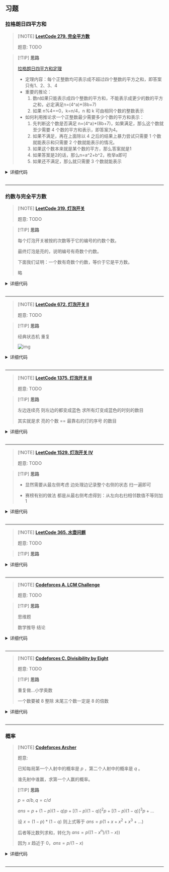 ## 习题

### 拉格朗日四平方和

> [!NOTE] **[LeetCode 279. 完全平方数](https://leetcode-cn.com/problems/perfect-squares/)**
> 
> 题意: TODO

> [!TIP] **思路**
>
> [拉格朗日四平方和定理](https://blog.csdn.net/l_mark/article/details/89044137)
>
> * 定理内容：每个正整数均可表示成不超过四个整数的平方之和，即答案只有1、2、3、4
> * 重要的推论：
>   1. 数n如果只能表示成四个整数的平方和，不能表示成更少的数的平方之和，必定满足n=(4^a)*(8b+7)
>   2. 如果 n%4==0，k=n/4，n 和 k 可由相同个数的整数表示
> * 如何利用推论求一个正整数最少需要多少个数的平方和表示：
>   1. 先判断这个数是否满足 n=(4^a)*(8b+7)，如果满足，那么这个数就至少需要 4 个数的平方和表示，即答案为4。
>   2. 如果不满足，再在上面除以 4 之后的结果上暴力尝试只需要 1 个数就能表示和只需要 2 个数就能表示的情况。
>   3. 如果这个数本来就是某个数的平方，那么答案就是1
>   4. 如果答案是2的话，那么n=a^2+b^2，枚举a即可
>   5. 如果还不满足，那么就只需要 3 个数就能表示

<details>
<summary>详细代码</summary>
<!-- tabs:start -->

##### **C++**

```cpp
class Solution {
public:
    bool check(int x) {
        int r = sqrt(x);
        return r * r == x;
    }

    int numSquares(int n) {
        if (check(n)) return 1;

        for (int a = 1; a <= n / a; a ++ )
            if (check(n - a * a))
                return 2;

        while (n % 4 == 0) n /= 4;
        if (n % 8 != 7) return 3;
        return 4;
    }
};
```

##### **C++ dp**

```cpp
class Solution {
public:
    int numSquares(int n) {
        vector<int> dp(n+1);
        for (int i = 1; i <= n; ++ i ) {
            dp[i] = i;
            for (int j = 1; j <= i / j; ++ j ) {
                dp[i] = min(dp[i], dp[i - j * j] + 1);
            }
        }
        return dp[n];
    }
};
```

##### **Python**

```python
"""
完全背包问题

(动态规划) O(nn‾√)
设 f(i) 表示通过平方数组成 i 所需要完全平方数的最少数量。
初始时，f(0)=0其余待定。
转移时，对于一个 i，枚举 j，f(i)=min(f(i−j∗j)+1) ，其中 1≤j≤√i。
最终答案为 f(n)。
"""

import math
class Solution:
    def numSquares(self, n: int) -> int:

        goods = [i * i for i in range(1, int(math.sqrt(n))+1)]

        f = [float('inf')] * (n+1)
        f[0] = 0

        for good in goods:
            for j in range(good, n+1):
                f[j] = min(f[j], f[j-good]+1)

        return f[-1]
```

<!-- tabs:end -->
</details>

<br>

* * *

### 约数与完全平方数

> [!NOTE] **[LeetCode 319. 灯泡开关](https://leetcode-cn.com/problems/bulb-switcher/)**
> 
> 题意: TODO

> [!TIP] **思路**
> 
> 每个灯泡开关被按的次数等于它的编号的约数个数。
> 
> 最终灯泡是亮的，说明编号有奇数个约数。
> 
> 下面我们证明：一个数有奇数个约数，等价于它是平方数。
> 
> 略

<details>
<summary>详细代码</summary>
<!-- tabs:start -->

##### **C++**

```cpp
class Solution {
public:
    int bulbSwitch(int n) {
        return sqrt(n);
    }
};
```

##### **Python**

```python

```

<!-- tabs:end -->
</details>

<br>

* * *

> [!NOTE] **[LeetCode 672. 灯泡开关 Ⅱ](https://leetcode-cn.com/problems/bulb-switcher-ii/)**
> 
> 题意: TODO

> [!TIP] **思路**
> 
> 经典状态机 重复
> 
> ![img](https://camo.githubusercontent.com/4409d53a7cd8a786780c8a21238eca8628efb3a0c011c632778946078b64eeec/68747470733a2f2f7069632e6c656574636f64652d636e2e636f6d2f633330306532626435373332396337343634353661333339316231346632306265333035656261623336316436633866323666633266656262393735333534302d2545362539372541302545362541302538372545392541322539382e706e67)

<details>
<summary>详细代码</summary>
<!-- tabs:start -->

##### **C++ 推导**

```cpp
class Solution {
public:
    int flipLights(int n, int m) {
        n = min(n, 3);
        if (m == 0) return 1;
        if (m == 1) return n == 1 ? 2 : n == 2 ? 3 : 4;
        if (m == 2) return n == 1 ? 2 : n == 2 ? 4 : 7;
        return n == 1 ? 2 : n == 2 ? 4 : 8;
    }
};
```

##### **C++ 状态机**

```cpp
class Solution {
public:
    int state[8][6] = {
        {1, 1, 1, 1, 1, 1},  // 不按
        {0, 0, 0, 0, 0, 0},  // 1
        {1, 0, 1, 0, 1, 0},  // 2
        {0, 1, 0, 1, 0, 1},  // 3
        {0, 1, 1, 0, 1, 1},  // 4
        {1, 0, 0, 1, 0, 0},  // 14
        {0, 0, 1, 1, 1, 0},  // 24
        {1, 1, 0, 0, 0, 1},  // 34
    };

    int work(int n, vector<int> ops) {
        set<int> S;
        for (auto op: ops) {
            int t = 0;
            for (int i = 0; i < n; i ++ )
                t = t * 2 + state[op][i];
            S.insert(t);
        }
        return S.size();
    }

    int flipLights(int n, int m) {
        n = min(n, 6);
        if (m == 0) return work(n, {0});
        else if (m == 1) return work(n, {1, 2, 3, 4});
        else if (m == 2) return work(n, {0, 1, 2, 3, 5, 6, 7});
        else return work(n, {0, 1, 2, 3, 4, 5, 6, 7});
    }
};
```


##### **Python**

```python

```

<!-- tabs:end -->
</details>

<br>

* * *

> [!NOTE] **[LeetCode 1375. 灯泡开关 III](https://leetcode-cn.com/problems/bulb-switcher-iii/)**
> 
> 题意: TODO

> [!TIP] **思路**
> 
> 左边连续亮 则左边的都变成蓝色 求所有灯变成蓝色的时刻的数目
> 
> 其实就是求 亮的个数 == 最靠右的灯的序号 的数目

<details>
<summary>详细代码</summary>
<!-- tabs:start -->

##### **C++**

```cpp
class Solution {
public:
    int numTimesAllBlue(vector<int>& light) {
        int res = 0;
        int maxv = 0, cnt = 0;
        for (auto k : light) {
            maxv = max(maxv, k);
            ++cnt;
            if (maxv == cnt) ++res;
        }
        return res;
    }
};
```

##### **Python**

```python

```

<!-- tabs:end -->
</details>

<br>

* * *

> [!NOTE] **[LeetCode 1529. 灯泡开关 IV](https://leetcode-cn.com/problems/bulb-switcher-iv/)**
> 
> 题意: TODO

> [!TIP] **思路**
> 
> - 显然需要从最左侧考虑 边处理边记录整个右侧的状态 扫一遍即可
> 
> - 赛榜有别的做法 都是从最右侧考虑得到：从左向右扫相邻数值不等则加1

<details>
<summary>详细代码</summary>
<!-- tabs:start -->

##### **C++ 1**

```cpp
class Solution {
public:
    int minFlips(string target) {
        int n = target.size();
        int now = 0, res = 0;  // now表示整个处理点右侧的状态 res为改动次数
        for (int i = 0; i < n; ++i) {
            if (target[i] == '1' && now & 1)
                continue;
            else if (target[i] == '0' && !(now & 1))
                continue;
            now ^= 1, ++res;
        }
        return res;
    }
};
```

##### **C++ 2**

```cpp
class Solution {
public:
    int minFlips(string s) {
        s = "0" + s;
        int res = 0;
        for (int i = 1; i < s.size(); ++i)
            if (s[i] != s[i - 1]) ++res;
        return res;
    }
};
```

##### **Python**

```python

```

<!-- tabs:end -->
</details>

<br>

* * *

> [!NOTE] **[LeetCode 365. 水壶问题](https://leetcode-cn.com/problems/water-and-jug-problem/)**
> 
> 题意: TODO

> [!TIP] **思路**
> 
> 

<details>
<summary>详细代码</summary>
<!-- tabs:start -->

##### **C++**

```cpp
class Solution {
public:
    bool canMeasureWater(int x, int y, int z) {
        if (x + y < z) return false;
        return !z || z % __gcd(x, y) == 0;
    }
};



class Solution {
public:
    bool canMeasureWater(int x, int y, int z) {
        if (x + y < z) return false;
        if (x == 0 || y == 0) return z == 0 || x + y == z;
        return z % __gcd(x, y) == 0;
    }
};
```

##### **Python**

```python

```

<!-- tabs:end -->
</details>

<br>

* * *

> [!NOTE] **[Codeforces A. LCM Challenge](https://codeforces.com/problemset/problem/235/A)**
> 
> 题意: TODO

> [!TIP] **思路**
> 
> 思维题
> 
> 数学推导 结论

<details>
<summary>详细代码</summary>
<!-- tabs:start -->

##### **C++**

```cpp
// Problem: A. LCM Challenge
// Contest: Codeforces - Codeforces Round #146 (Div. 1)
// URL: https://codeforces.com/problemset/problem/235/A
// Memory Limit: 256 MB
// Time Limit: 2000 ms

#include <bits/stdc++.h>
using namespace std;

// 猜想错误
// https://codeforces.com/contest/235/submission/109974211
//
// When n is odd, the answer is obviously n(n-1)(n-2).
// When n is even, we can still get at least (n-1)(n-2)(n-3),
// so these three numbers in the optimal answer would not be
// very small compared to n. So we can just iterate
// every 3 number triple in [n-50,n] and update the answer.
//
// 1. 相邻的两个数一定互质
// 2. 相邻的两个奇数一定互质
//
// n 为奇数 ans = n * (n - 1) * (n - 2)
// n 为偶数 【此时 n与n-2显然会有公约数】
//        n % 3 != 0 意味着 n 和 n-3 没有约数 ans = n * (n - 1) * (n - 3)
//        n % 3 == 0 有公约数               ans = (n - 1) * (n - 2) * (n - 3)
using LL = long long;

int main() {
    LL n;
    cin >> n;

    if (n <= 2)
        cout << n << endl;
    else {
        if (n % 2 == 0) {
            // https://codeforces.com/contest/235/submission/109975226
            if (n % 3)
                cout << n * (n - 1) * (n - 3) << endl;
            else
                cout << (n - 1) * (n - 2) * (n - 3) << endl;
        } else
            cout << n * (n - 1) * (n - 2) << endl;
    }

    return 0;
}
```

##### **Python**

```python

```

<!-- tabs:end -->
</details>

<br>

* * *

> [!NOTE] **[Codeforces C. Divisibility by Eight](http://codeforces.com/problemset/problem/550/C)**
> 
> 题意: TODO

> [!TIP] **思路**
> 
> 重复做...小学奥数
> 
> 一个数要被 8 整除 末尾三个数一定是 8 的倍数

<details>
<summary>详细代码</summary>
<!-- tabs:start -->

##### **C++**

```cpp
// Problem: C. Divisibility by Eight
// Contest: Codeforces - Codeforces Round #306 (Div. 2)
// URL: http://codeforces.com/problemset/problem/550/C
// Memory Limit: 256 MB
// Time Limit: 2000 ms

#include <bits/stdc++.h>
using namespace std;

int main() {
    string s;
    cin >> s;
    s = "00" + s;
    int n = s.size();

    for (int i = 0; i < n; ++i)
        for (int j = i + 1; j < n; ++j)
            for (int k = j + 1; k < n; ++k) {
                int x = 100 * (s[i] - '0') + 10 * (s[j] - '0') + s[k] - '0';
                if (x % 8 == 0) {
                    cout << "YES" << endl << x << endl;
                    return 0;
                }
            }
    cout << "NO" << endl;

    return 0;
}
```

##### **Python**

```python

```

<!-- tabs:end -->
</details>

<br>

* * *

### 概率

> [!NOTE] **[Codeforces Archer](http://codeforces.com/problemset/problem/312/B)**
> 
> 题意: 
> 
> 已知每局第一个人射中的概率是 $p$ ，第二个人射中的概率是 $q$ 。
> 
> 谁先射中谁赢，求第一个人赢的概率。

> [!TIP] **思路**
> 
> $p = a / b, q = c / d$
> 
> $ans=p+(1−p)(1−q)p+[(1−p)(1−q)]^2p+[(1−p)(1−q)]^3p+...$
> 
> 设 $x=(1-p)*(1-q)$ 则上式等于 $ans=p(1+x+x^2+x^3+...)$
> 
> 后者等比数列求和，转化为 $ans=p((1-x^n)/(1-x))$
> 
> 因为 $x$ 趋近于 $0$，$ans=p/(1-x)$

<details>
<summary>详细代码</summary>
<!-- tabs:start -->

##### **C++**

```cpp
// Problem: B. Archer
// Contest: Codeforces - Codeforces Round #185 (Div. 2)
// URL: https://codeforces.com/problemset/problem/312/B
// Memory Limit: 256 MB
// Time Limit: 2000 ms

#include <bits/stdc++.h>
using namespace std;

int main() {
    double a, b, c, d;
    cin >> a >> b >> c >> d;

    double p = a / b, q = c / d;
    double x = (1.0 - p) * (1.0 - q);

    printf("%.12lf\n", p / (1 - x));

    return 0;
}
```

##### **Python**

```python

```

<!-- tabs:end -->
</details>

<br>

* * *

